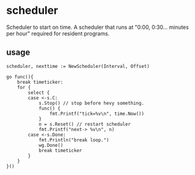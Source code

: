 # scheduler
Scheduler to start on time.
A scheduler that runs at "0:00,  0:30... minutes per hour" required for resident programs.

## usage
  ```
  scheduler, nexttime := NewScheduler(Interval, Offset)
  
  go func(){
      break timeticker:
      for {
          select {
          case <-s.C:
              s.Stop() // stop before hevy something.
              func() {
                  fmt.Printf("tick=%v\n", time.Now())
              }
              n = s.Reset() // restart scheduler
              fmt.Printf("next-> %v\n", n)
          case <-s.Done:
              fmt.Println("break loop.")
              wg.Done()
              break timeticker
          }
      }
  }()
  ```
